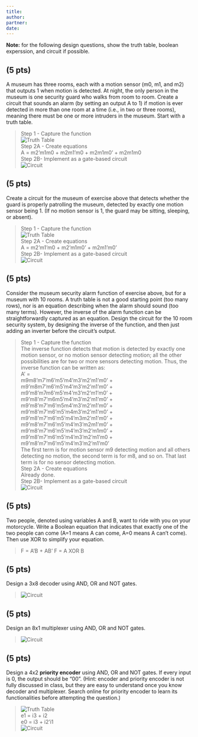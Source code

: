 ```yaml
---
title: 
author:
partner:
date:
---
```


**Note:** for the following design questions, show the truth table, boolean
experssion, and circuit if possible.

## (5 pts)
A museum has three rooms, each with a motion sensor (m0, m1, and m2) that outputs 1 when motion is detected. At night, the only person in the museum is one security guard who walks from room to room. Create a circuit that sounds an alarm (by setting an output A to 1) if motion is ever detected in more than one room at a time (i.e., in two or three rooms), meaning there must be one or more intruders in the museum. Start with a truth table.

> Step 1 - Capture the function  
> ![Truth Table](./figures/problem_1a.png)  
> Step 2A - Create equations  
> A = m2’m1m0 + m2m1’m0 + m2m1m0’ + m2m1m0  
> Step 2B- Implement as a gate-based circuit  
> ![Circuit](./figures/problem_1b.png)

## (5 pts)
 Create a circuit for the museum of exercise above that detects whether the guard is properly patrolling the museum, detected by exactly one motion sensor being 1. (If no motion sensor is 1, the guard may be sitting, sleeping, or absent). 

> Step 1 - Capture the function  
> ![Truth Table](./figures/problem_2a.png)  
> Step 2A - Create equations  
> A = m2’m1’m0 + m2’m1m0’ + m2m1’m0’  
> Step 2B- Implement as a gate-based circuit  
> ![Circuit](./figures/problem_2b.png)

## (5 pts)
Consider the museum security alarm function of exercise above, but for a museum with 10 rooms. A truth table is not a good starting point (too many rows), nor is an equation describing when the alarm should sound (too many terms). However, the inverse of the alarm function can be straightforwardly captured as an equation. Design the circuit for the 10 room security system, by designing the inverse of the function, and then just adding an inverter before the circuit’s output. 

> Step 1 - Capture the function  
> The inverse function detects that motion is detected by exactly one motion sensor, or no motion sensor detecting motion; all the other possibilities are for two or more sensors detecting motion. Thus, the inverse function can be written as:  
> A’ =  
> m9m8’m7’m6’m5’m4’m3’m2’m1’m0’ + m9’m8m7’m6’m5’m4’m3’m2’m1’m0’ +  
> m9’m8’m7m6’m5’m4’m3’m2’m1’m0’ + m9’m8’m7’m6m5’m4’m3’m2’m1’m0’ +  
> m9’m8’m7’m6’m5m4’m3’m2’m1’m0’ + m9’m8’m7’m6’m5’m4m3’m2’m1’m0’ +  
> m9’m8’m7’m6’m5’m4’m3m2’m1’m0’ + m9’m8’m7’m6’m5’m4’m3’m2m1’m0’ +  
> m9’m8’m7’m6’m5’m4’m3’m2’m1m0’ + m9’m8’m7’m6’m5’m4’m3’m2’m1’m0 +  
> m9’m8’m7’m6’m5’m4’m3’m2’m1’m0’  
> The first term is for motion sensor m9 detecting motion and all others detecting no motion, the second term is for m8, and so on. That last term is for no sensor detecting motion.  
> Step 2A - Create equations  
> Already done.  
> Step 2B- Implement as a gate-based circuit  
> ![Circuit](./figures/problem_3.png)

## (5 pts)
Two people, denoted using variables A and B, want to ride with you on your motorcycle. Write a Boolean equation that indicates that exactly one of the two people can come (A=1 means A can come, A=0 means A can’t come). Then use XOR to simplify your equation.

> F = A’B + AB’
> F = A XOR B

## (5 pts)
Design a 3x8 decoder using AND, OR and NOT gates.

> ![Circuit](./figures/problem_5.png)

## (5 pts)
Design an 8x1 multiplexer using AND, OR and NOT gates.

> ![Circuit](./figures/problem_6.png)

## (5 pts)
Design a 4x2 **priority encoder** using AND, OR and NOT gates. If every input is 0, the output should be “00”. (Hint: encoder and priority encoder is not fully discussed in class, but they are easy to understand once you know decoder and multiplexer. Search online for priority encoder to learn its functionalities before attempting the question.)

> ![Truth Table](./figures/problem_7a.png)  
> e1 = i3 + i2  
> e0 = i3 + i2’i1  
> ![Circuit](./figures/problem_7b.png)
